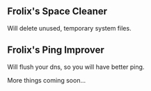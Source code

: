 ## Frolix's Space Cleaner
Will delete unused, temporary system files.

## Frolix's Ping Improver
Will flush your dns, so you will have better ping.

More things coming soon...
